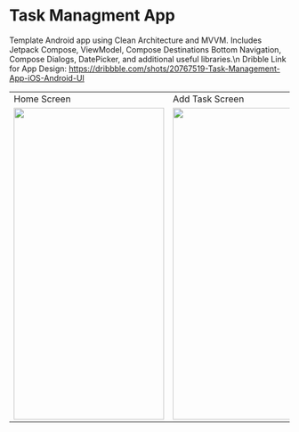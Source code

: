 # Task Managment App
Template Android app using Clean Architecture and MVVM. Includes Jetpack Compose, ViewModel, Compose Destinations Bottom Navigation, Compose Dialogs, DatePicker, and additional useful libraries.\n
Dribble Link for App Design: https://dribbble.com/shots/20767519-Task-Management-App-iOS-Android-UI
</head>
<body>
<table>
  <tr>
     <td>Home Screen</td>
     <td>Add Task Screen</td>
  </tr>
  <tr>
    <td><img src="https://github.com/ahmedbenhouria/TaskManagmentApp/assets/76657810/97668406-de21-4ac3-8658-b8e60fb4b3a9" width=270 height=560></td>
    <td><img src="https://github.com/ahmedbenhouria/TaskManagmentApp/assets/76657810/1568056c-7521-47d6-8dad-5b9888968755" width=270 height=560></td>
  </tr>
 </table>
